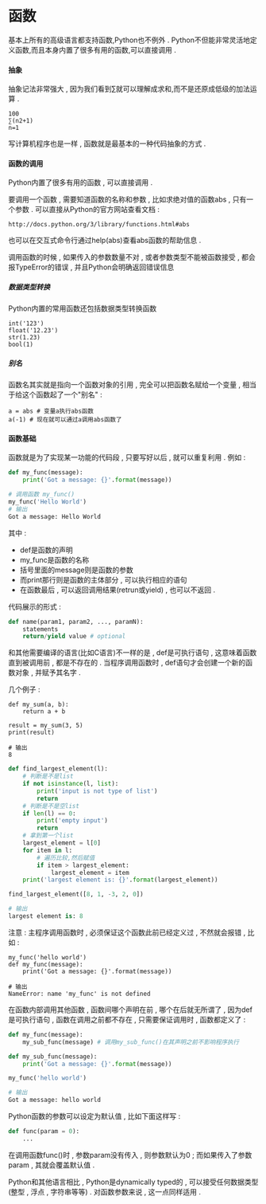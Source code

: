 # 函数

基本上所有的高级语言都支持函数,Python也不例外 . Python不但能非常灵活地定义函数,而且本身内置了很多有用的函数,可以直接调用 .

#### 抽象

抽象记法非常强大 , 因为我们看到∑就可以理解成求和,而不是还原成低级的加法运算 .

```
100
∑(n2+1)
n=1
```

写计算机程序也是一样 , 函数就是最基本的一种代码抽象的方式 .

#### 函数的调用

Python内置了很多有用的函数 , 可以直接调用 .

要调用一个函数 , 需要知道函数的名称和参数 , 比如求绝对值的函数abs , 只有一个参数 . 可以直接从Python的官方网站查看文档 :

```
http://docs.python.org/3/library/functions.html#abs
```

也可以在交互式命令行通过help\(abs\)查看abs函数的帮助信息 .

调用函数的时候 , 如果传入的参数数量不对 , 或者参数类型不能被函数接受 , 都会报TypeError的错误 , 并且Python会明确返回错误信息

##### 数据类型转换

Python内置的常用函数还包括数据类型转换函数

```
int('123')
float('12.23')
str(1.23)
bool(1)
```

##### 别名

函数名其实就是指向一个函数对象的引用 , 完全可以把函数名赋给一个变量 , 相当于给这个函数起了一个"别名" :

```
a = abs # 变量a执行abs函数
a(-1) # 现在就可以通过a调用abs函数了
```

#### 函数基础

函数就是为了实现某一功能的代码段 , 只要写好以后 , 就可以重复利用 . 例如 :

```py
def my_func(message):
    print('Got a message: {}'.format(message))

# 调用函数 my_func()
my_func('Hello World')
# 输出
Got a message: Hello World
```

其中 :

* def是函数的声明
* my\_func是函数的名称
* 括号里面的message则是函数的参数
* 而print那行则是函数的主体部分 , 可以执行相应的语句
* 在函数最后 , 可以返回调用结果\(retrun或yield\) , 也可以不返回 . 

代码展示的形式 :

```py
def name(param1, param2, ..., paramN):
    statements
    return/yield value # optional
```

和其他需要编译的语言\(比如C语言\)不一样的是 , def是可执行语句 , 这意味着函数直到被调用前 , 都是不存在的 . 当程序调用函数时 , def语句才会创建一个新的函数对象 , 并赋予其名字 .

几个例子 :

```
def my_sum(a, b):
    return a + b

result = my_sum(3, 5)
print(result)

# 输出
8
```

```py
def find_largest_element(l):
    # 判断是不是list
    if not isinstance(l, list):
        print('input is not type of list')
        return
    # 判断是不是空list
    if len(l) == 0:
        print('empty input')
        return
    # 拿到第一个list    
    largest_element = l[0]
    for item in l:
        # 遍历比较,然后赋值
        if item > largest_element:
            largest_element = item
    print('largest element is: {}'.format(largest_element))

find_largest_element([8, 1, -3, 2, 0])

# 输出
largest element is: 8
```

注意 : 主程序调用函数时 , 必须保证这个函数此前已经定义过 , 不然就会报错 , 比如 :

```
my_func('hello world')
def my_func(message):
    print('Got a message: {}'.format(message))

# 输出
NameError: name 'my_func' is not defined
```

在函数内部调用其他函数 , 函数间哪个声明在前 , 哪个在后就无所谓了 , 因为def是可执行语句 , 函数在调用之前都不存在 , 只需要保证调用时 , 函数都定义了 :

```py
def my_func(message):
    my_sub_func(message) # 调用my_sub_func()在其声明之前不影响程序执行

def my_sub_func(message):
    print('Got a message: {}'.format(message))

my_func('hello world')

# 输出
Got a message: hello world
```

Python函数的参数可以设定为默认值 , 比如下面这样写 :

```py
def func(param = 0):
    ...
```

在调用函数func\(\)时 , 参数param没有传入 , 则参数默认为0 ; 而如果传入了参数param , 其就会覆盖默认值 . 

Python和其他语言相比 , Python是dynamically typed的 , 可以接受任何数据类型\(整型 , 浮点 , 字符串等等\) . 对函数参数来说 , 这一点同样适用 . 


